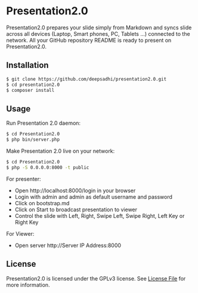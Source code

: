 # Presentation2.0

Presentation2.0 prepares your slide simply from Markdown and syncs slide across
all devices (Laptop, Smart phones, PC, Tablets ...) connected to the network.
All your GitHub repository README is ready to present on Presentation2.0.

## Installation

```bash
$ git clone https://github.com/deepsadhi/presentation2.0.git
$ cd presentation2.0
$ composer install
```

## Usage

Run Presentation 2.0 daemon:
```bash
$ cd Presentation2.0
$ php bin/server.php
```

Make Presentation 2.0 live on your network:
```bash
$ cd Presentation2.0
$ php -S 0.0.0.0:8000 -t public
```

For presenter:
* Open http://localhost:8000/login in your browser
* Login with admin and admin as default username and password
* Click on bootstrap.md
* Click on Start to broadcast presentation to viewer
* Control the slide with Left, Right, Swipe Left, Swipe Right, Left Key or Right Key


For Viewer:
- Open server http://Server IP Address:8000


## License

Presentation2.0 is licensed under the GPLv3 license. See [License File](LICENSE)
 for more information.
